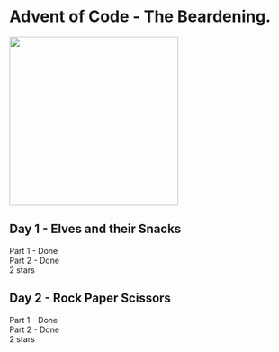 # Advent of Code - The Beardening.
<img src=https://cdn.thenewstack.io/media/2021/12/521cd034-advent-of-code-2021-1024x576.jpg height=300></img>

## Day 1 - Elves and their Snacks
Part 1 - Done <br>
Part 2 - Done <br>
2 stars <br>

## Day 2 - Rock Paper Scissors
Part 1 - Done <br>
Part 2 - Done <br>
2 stars <br>
